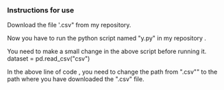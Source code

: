 ### Instructions for use

Download the file '.csv" from  my repository.

Now you have to run the python script named "y.py" in my repository .

You need to make a small change in the above script before running it.
dataset = pd.read_csv("csv")

In the above line of code , you need to change the path from ".csv"" to the path where you have downloaded the ".csv" file.


